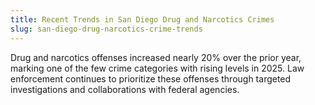 ```yaml
---
title: Recent Trends in San Diego Drug and Narcotics Crimes
slug: san-diego-drug-narcotics-crime-trends
---
```


Drug and narcotics offenses increased nearly 20% over the prior year, marking one of the few crime categories with rising levels in 2025. Law enforcement continues to prioritize these offenses through targeted investigations and collaborations with federal agencies.